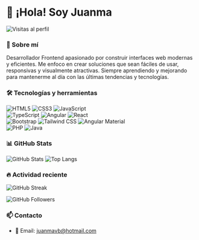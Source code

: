 # 👋 ¡Hola! Soy Juanma

![Visitas al perfil](https://komarev.com/ghpvc/?username=TuUsuario&label=Visitas%20al%20perfil&color=0e75b6&style=flat)

### 🚀 Sobre mí
Desarrollador Frontend apasionado por construir interfaces web modernas y eficientes. Me enfoco en crear soluciones que sean fáciles de usar, responsivas y visualmente atractivas. Siempre aprendiendo y mejorando para mantenerme al día con las últimas tendencias y tecnologías.

### 🛠️ Tecnologías y herramientas

![HTML5](https://img.shields.io/badge/HTML5-E34F26?style=for-the-badge&logo=html5&logoColor=white)
![CSS3](https://img.shields.io/badge/CSS3-1572B6?style=for-the-badge&logo=css3&logoColor=white)
![JavaScript](https://img.shields.io/badge/JavaScript-F7DF1E?style=for-the-badge&logo=javascript&logoColor=black)
<br/>
![TypeScript](https://img.shields.io/badge/TypeScript-007ACC?style=for-the-badge&logo=typescript&logoColor=white)
![Angular](https://img.shields.io/badge/Angular-DD0031?style=for-the-badge&logo=angular&logoColor=white)
![React](https://img.shields.io/badge/React-20232A?style=for-the-badge&logo=react&logoColor=61DAFB)
<br/>
![Bootstrap](https://img.shields.io/badge/Bootstrap-563D7C?style=for-the-badge&logo=bootstrap&logoColor=white)
![Tailwind CSS](https://img.shields.io/badge/Tailwind_CSS-38B2AC?style=for-the-badge&logo=tailwind-css&logoColor=white)
![Angular Material](https://img.shields.io/badge/Angular%20Material-009688?style=for-the-badge&logo=angular&logoColor=white)
<br/>
![PHP](https://img.shields.io/badge/PHP-777BB4?style=for-the-badge&logo=php&logoColor=white)
![Java](https://img.shields.io/badge/Java-ED8B00?style=for-the-badge&logo=openjdk&logoColor=white)

### 📊 GitHub Stats

![GitHub Stats](https://github-readme-stats.vercel.app/api?username=Juanma-v-b&show_icons=true&theme=radical) ![Top Langs](https://github-readme-stats.vercel.app/api/top-langs/?username=Juanma-v-b&layout=compact&theme=radical)

### 🔥 Actividad reciente

![GitHub Streak](https://github-readme-streak-stats.herokuapp.com/?user=Juanma-v-b&theme=radical)

![GitHub Followers](https://img.shields.io/github/followers/TuUsuario?style=for-the-badge)

### 📫 Contacto

- 📧 Email: juanmavb@hotmail.com
  <!-- - 💼 LinkedIn: [Tu LinkedIn](https://www.linkedin.com/in/TuPerfil) -->
 <!-- - 🌐 Portafolio: [TuPortafolio.com](https://TuPortafolio.com) -->
